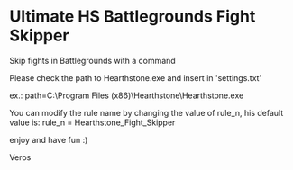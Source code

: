 # Ultimate HS Battlegrounds Fight Skipper
 Skip fights in Battlegrounds with a command
 
 
 Please check the path to Hearthstone.exe and insert in 'settings.txt'
 
 ex.: path=C:\Program Files (x86)\Hearthstone\Hearthstone.exe
 
 
 You can modify the rule name by changing the value of rule_n, his default value is:
 rule_n = Hearthstone_Fight_Skipper 
 
 
 enjoy and have fun :)
 
 Veros

